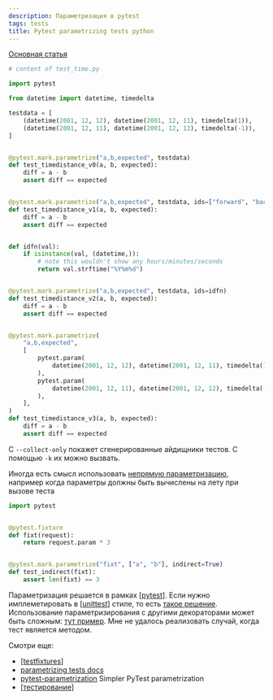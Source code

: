 ```yaml
---
description: Параметризация в pytest
tags: tests
title: Pytest parametrizing tests python
---
```

[Основная статья](https://docs.pytest.org/en/6.2.x/example/parametrize.html)

```python
# content of test_time.py

import pytest

from datetime import datetime, timedelta

testdata = [
    (datetime(2001, 12, 12), datetime(2001, 12, 11), timedelta(1)),
    (datetime(2001, 12, 11), datetime(2001, 12, 12), timedelta(-1)),
]


@pytest.mark.parametrize("a,b,expected", testdata)
def test_timedistance_v0(a, b, expected):
    diff = a - b
    assert diff == expected


@pytest.mark.parametrize("a,b,expected", testdata, ids=["forward", "backward"])
def test_timedistance_v1(a, b, expected):
    diff = a - b
    assert diff == expected


def idfn(val):
    if isinstance(val, (datetime,)):
        # note this wouldn't show any hours/minutes/seconds
        return val.strftime("%Y%m%d")


@pytest.mark.parametrize("a,b,expected", testdata, ids=idfn)
def test_timedistance_v2(a, b, expected):
    diff = a - b
    assert diff == expected


@pytest.mark.parametrize(
    "a,b,expected",
    [
        pytest.param(
            datetime(2001, 12, 12), datetime(2001, 12, 11), timedelta(1), id="forward"
        ),
        pytest.param(
            datetime(2001, 12, 11), datetime(2001, 12, 12), timedelta(-1), id="backward"
        ),
    ],
)
def test_timedistance_v3(a, b, expected):
    diff = a - b
    assert diff == expected
```

С `--collect-only` покажет сгенерированные айдищники тестов. С помощью `-k` их можно вызвать.

Иногда есть смысл использовать [непрямую параметризацию](https://docs.pytest.org/en/6.2.x/example/parametrize.html#indirect-parametrization), например когда параметры должны быть вычислены на лету при вызове теста

```python
import pytest


@pytest.fixture
def fixt(request):
    return request.param * 3


@pytest.mark.parametrize("fixt", ["a", "b"], indirect=True)
def test_indirect(fixt):
    assert len(fixt) == 3
```

Параметризация решается в рамках [[pytest]]. Если нужно имплеметировать в [[unittest]] стиле, то есть [такое решение](https://pypi.org/project/testscenarios/). Использование параметризирования с другими декораторами может быть сложным: [тут пример](https://stackoverflow.com/a/67477929/15966204). Мне не удалось реализовать случай, когда тест является методом.

Смотри еще:

- [[testfixtures]]
- [parametrizing tests docs](https://docs.pytest.org/en/7.1.x/example/parametrize.html)
- [pytest-parametrization](https://github.com/singular-labs/parametrization) Simpler PyTest parametrization
- [[тестирование]]

[//begin]: # "Autogenerated link references for markdown compatibility"
[pytest]: pytest "Pytest"
[unittest]: unittest "Unittest"
[testfixtures]: testfixtures "Testfixtures"
[тестирование]: ../lists/тестирование "Основные принципы тестровния"
[//end]: # "Autogenerated link references"
